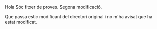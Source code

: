 Hola 
Sóc fitxer de proves.
Segona modificació.

Que passa estic modificant del directori original i no m'ha avisat que ha estat modificat.
